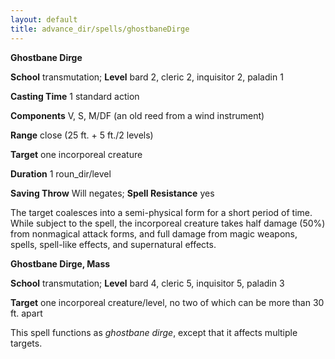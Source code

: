 ```yaml
---
layout: default
title: advance_dir/spells/ghostbaneDirge
---
```

 **Ghostbane Dirge**

**School** transmutation; **Level** bard 2, cleric 2, inquisitor 2, paladin 1

**Casting Time** 1 standard action

**Components** V, S, M/DF (an old reed from a wind instrument)

**Range** close (25 ft. + 5 ft./2 levels)

**Target** one incorporeal creature

**Duration** 1 roun_dir/level

**Saving Throw** Will negates; **Spell Resistance** yes

The target coalesces into a semi-physical form for a short period of time. While subject to the spell, the incorporeal creature takes half damage (50%) from nonmagical attack forms, and full damage from magic weapons, spells, spell-like effects, and supernatural effects.

**Ghostbane Dirge, Mass**

**School** transmutation; **Level** bard 4, cleric 5, inquisitor 5, paladin 3

**Target** one incorporeal creature/level, no two of which can be more than 30 ft. apart

This spell functions as _ghostbane dirge_, except that it affects multiple targets.

